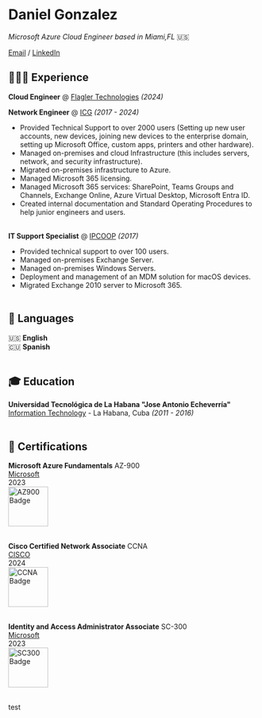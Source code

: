 # Daniel Gonzalez

_Microsoft Azure Cloud Engineer based in Miami,FL_ 🇺🇸 <br>

[Email](mailto:slash9492@gmail.com) / [LinkedIn](https://www.linkedin.com/in/daniel-j-gonzalez/)

## 👨🏻‍💻 Experience
**Cloud Engineer** @ [Flagler Technologies](https://www.flagler.io/) _(2024)_ <br>


**Network Engineer** @ [ICG](https://www.icgi.com/) _(2017 - 2024)_ <br>
  - Provided Technical Support to over 2000 users (Setting up new user accounts, new devices, joining new devices to the enterprise domain, setting up Microsoft Office, custom apps, printers and other hardware).
  - Managed on-premises and cloud Infrastructure (this includes servers, network, and security infrastructure).
  - Migrated on-premises infrastructure to Azure.
  - Managed Microsoft 365 licensing.
  - Managed Microsoft 365 services: SharePoint, Teams Groups and Channels, Exchange Online, Azure Virtual Desktop, Microsoft Entra ID.
  - Created internal documentation and Standard Operating Procedures to help junior engineers and users.
<br><br>

**IT Support Specialist** @ [IPCOOP](https://www.ipcoop.com/) _(2017)_ <br>
  - Provided technical support to over 100 users.
  - Managed on-premises Exchange Server.
  - Managed on-premises Windows Servers.
  - Deployment and management of an MDM solution for macOS devices.
  - Migrated Exchange 2010 server to Microsoft 365.
<br><br>
 
## 💬 Languages

🇺🇸 **English**<br>
🇨🇺 **Spanish**
<br><br>

## 🎓 Education

**Universidad Tecnológica de La Habana "Jose Antonio Echeverría"**<br>
[Information Technology](https://cujae.edu.cu/) - La Habana, Cuba _(2011 -  2016)_
<br><br>
## 📜 Certifications

**Microsoft Azure Fundamentals** AZ-900<br>
[Microsoft](https://www.credly.com/badges/4b07da4c-66b0-4c97-8b52-03dbb2e8098b/public_url) <br> 2023
<br>
<picture>
<img src="https://images.credly.com/size/220x220/images/be8fcaeb-c769-4858-b567-ffaaa73ce8cf/image.png" alt="AZ900 Badge" width="80"/>
</picture>
<br><br>

**Cisco Certified Network Associate** CCNA<br>
[CISCO](https://www.credly.com/badges/859e469a-2e86-4f72-bab7-096a30c15229/public_url) <br> 
2024 <br>
<picture>
<img src="https://images.credly.com/size/220x220/images/683783d8-eaac-4c37-a14d-11bd8a36321d/ccna_600.png" alt="CCNA Badge" width="80"/> 
</picture>
<br><br>

**Identity and Access Administrator Associate** SC-300<br>
[Microsoft](https://learn.microsoft.com/api/credentials/share/en-us/DanielJGonzalez-3005/CCF3439F7CAA1055?sharingId=B2F1FECAEA66312D) <br> 2023
<br>
<picture>
<img src="https://learn.microsoft.com/media/learn/certification/badges/microsoft-certified-associate-badge.svg" alt="SC300 Badge" width="80"/>
</picture>
<br><br>

test
